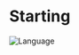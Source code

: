 # Starting
![Language](https://docs.github.com/en/actions/monitoring-and-troubleshooting-workflows/monitoring-workflows/adding-a-workflow-status-badge)
